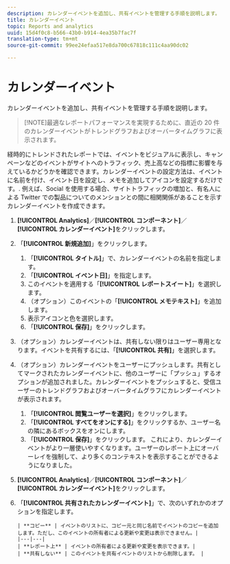 ```yaml
---
description: カレンダーイベントを追加し、共有イベントを管理する手順を説明します。
title: カレンダーイベント
topic: Reports and analytics
uuid: 15d4f0c8-b566-43b0-b914-4ea35b7fac7f
translation-type: tm+mt
source-git-commit: 99ee24efaa517e8da700c67818c111c4aa90dc02

---
```



# カレンダーイベント

カレンダーイベントを追加し、共有イベントを管理する手順を説明します。

> [!NOTE]最適なレポートパフォーマンスを実現するために、直近の 20 件のカレンダーイベントがトレンドグラフおよびオーバータイムグラフに表示されます。

経時的にトレンドされたレポートでは、イベントをビジュアルに表示し、キャンペーンなどのイベントがサイトへのトラフィック、売上高などの指標に影響を与えているかどうかを確認できます。カレンダーイベントの設定方法は、イベントに名前を付け、イベント日を設定し、メモを追加してアイコンを設定するだけです。. 例えば、Social を使用する場合、サイトトラフィックの増加と、有名人による Twitter での製品についてのメンションとの間に相関関係があることを示すカレンダーイベントを作成できます。

1. **[!UICONTROL Analytics]**／**[!UICONTROL コンポーネント]**／**[!UICONTROL カレンダーイベント]**&#x200B;をクリックします。
1. 「**[!UICONTROL 新規追加]**」をクリックします。
   1. 「**[!UICONTROL タイトル]**」で、カレンダーイベントの名前を指定します。
   1. 「**[!UICONTROL イベント日]**」を指定します。
   1. このイベントを適用する「**[!UICONTROL レポートスイート]**」を選択します。
   1. （オプション）このイベントの「**[!UICONTROL メモテキスト]**」を追加します。
   1. 表示アイコンと色を選択します。
   1. 「**[!UICONTROL 保存]**」をクリックします。
1. （オプション）カレンダーイベントは、共有しない限りはユーザー専用となります。イベントを共有するには、「**[!UICONTROL 共有]**」を選択します。
1. （オプション）カレンダーイベントをユーザーにプッシュします。共有としてマークされたカレンダーイベントに、他のユーザーに「プッシュ」するオプションが追加されました。カレンダーイベントをプッシュすると、受信ユーザーのトレンドグラフおよびオーバータイムグラフにカレンダーイベントが表示されます。
   1. 「**[!UICONTROL 閲覧ユーザーを選択]**」をクリックします。
   1. 「**[!UICONTROL すべてをオンにする]**」をクリックするか、ユーザー名の隣にあるボックスをオンにします。
   1. 「**[!UICONTROL 保存]**」をクリックします。
   これにより、カレンダーイベントがより一層使いやすくなります。ユーザーのレポート上にオーバーレイを強制して、より多くのコンテキストを表示することができるようになりました。
1. **[!UICONTROL Analytics]**／**[!UICONTROL コンポーネント]**／**[!UICONTROL カレンダーイベント]**&#x200B;をクリックします。
1. 「**[!UICONTROL 共有されたカレンダーイベント]**」で、次のいずれかのオプションを指定します。

       | **コピー** | イベントのリストに、コピー元と同じ名前でイベントのコピーを追加します。ただし、このイベントの所有者による更新や変更は表示できません。|
       |---|---|
       | **レポート上** | イベントの所有者による更新や変更を表示できます。|
       | **共有しない** | このイベントを共有イベントのリストから削除します。 |
   
